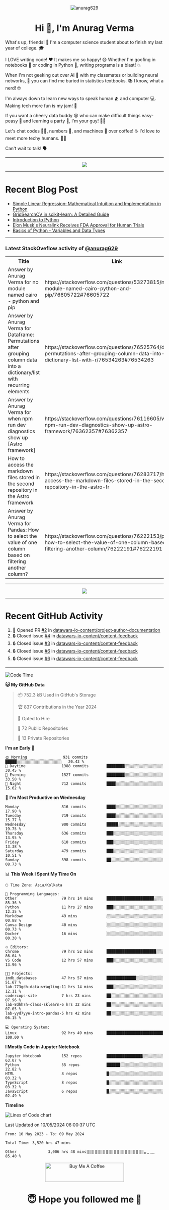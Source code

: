 

<p align="center"> <img src="https://komarev.com/ghpvc/?username=anurag629&label=Profile%20views&color=0e75b6&style=flat" alt="anurag629" /> </p>

<h1 align="center">Hi 👋, I'm Anurag Verma</h1>

What's up, friends! 👋 I'm a computer science student about to finish my last year of college. 🎓

I LOVE writing code! ❤️ It makes me so happy! 😄 Whether I'm goofing in notebooks 📓 or coding in Python 🐍, writing programs is a blast! 💥

When I'm not geeking out over AI 🤖 with my classmates or building neural networks, 🧠 you can find me buried in statistics textbooks. 📚 I know, what a nerd! 🤓

I'm always down to learn new ways to speak human 🫂 and computer 💻. Making tech more fun is my jam! 🍇

If you want a cheery data buddy 😎 who can make difficult things easy-peasy 🥝 and learning a party 🎉, I'm your guy! 🙋‍♂️

Let's chat codes 👨‍💻, numbers 🧮, and machines 🤖 over coffee! ☕ I'd love to meet more techy humans. 💁‍♂️

Can't wait to talk! 🗣️

---

<p align="center">
  <img src="https://spotify-github-profile.vercel.app/api/view.svg?uid=mwvywke3fo2gajpenodnmobfh&cover_image=true&theme=default&show_offline=false&background_color=121212&interchange=false&bar_color=53b14f&bar_color_cover=true">
</p>

---

# Recent Blog Post

<!-- BLOG-POST-LIST:START -->
- [Simple Linear Regression: Mathematical Intuition and Implementation in Python](https://codercops.tech/blog/machine-learning-algorithms/simple-linear-regression-mathematical-intuation)
- [GridSearchCV in scikit-learn: A Detailed Guide](https://codercops.tech/blog/gridsearchcv-in-scikit-learn-a-detailed-guide)
- [Introduction to Python](https://codercops.tech/blog/python-tutorial/introduction-to-python)
- [Elon Musk&#39;s Neuralink Receives FDA Approval for Human Trials](https://codercops.tech/blog/elon-musks-neuralink-receives-fda-approval-for-human-trials)
- [Basics of Python - Variables and Data Types](https://codercops.tech/blog/python-basics-of-python-variables-and-data-types)
<!-- BLOG-POST-LIST:END -->

---

### Latest StackOveflow activity of [@anurag629](https://github.com/anurag629)
<table>
  <tr><th>Title</th><th>Link</th></tr>
  <!-- STACKOVERFLOW:START --><tr><td>Answer by Anurag Verma for no module named cairo - python and pip</td><td>https://stackoverflow.com/questions/53273815/no-module-named-cairo-python-and-pip/76605722#76605722</td></tr><tr><td>Answer by Anurag Verma for Dataframe: Permutations after grouping column data into a dictionary/list with recurring elements</td><td>https://stackoverflow.com/questions/76525764/dataframe-permutations-after-grouping-column-data-into-a-dictionary-list-with-r/76534263#76534263</td></tr><tr><td>Answer by Anurag Verma for when npm run dev diagnostics show up [Astro framework]</td><td>https://stackoverflow.com/questions/76116605/when-npm-run-dev-diagnostics-show-up-astro-framework/76362357#76362357</td></tr><tr><td>How to access the markdown files stored in the second repository in the Astro framework</td><td>https://stackoverflow.com/questions/76283717/how-to-access-the-markdown-files-stored-in-the-second-repository-in-the-astro-fr</td></tr><tr><td>Answer by Anurag Verma for Pandas: How to select the value of one column based on filtering another column?</td><td>https://stackoverflow.com/questions/76222153/pandas-how-to-select-the-value-of-one-column-based-on-filtering-another-column/76222191#76222191</td></tr><!-- STACKOVERFLOW:END -->
</table>

---

<p align="center">
  <img alig src="https://github-profile-trophy.vercel.app/?username=anurag629&theme=onedark&column=-1" />
</p>

---

# Recent GitHub Activity
<!--START_SECTION:activity-->
1. 💪 Opened PR [#2](https://github.com/datawars-io-content/project-author-documentation/pull/2) in [datawars-io-content/project-author-documentation](https://github.com/datawars-io-content/project-author-documentation)
2. 🔒 Closed issue [#4](https://github.com/datawars-io-content/content-feedback/issues/4) in [datawars-io-content/content-feedback](https://github.com/datawars-io-content/content-feedback)
3. 🔒 Closed issue [#3](https://github.com/datawars-io-content/content-feedback/issues/3) in [datawars-io-content/content-feedback](https://github.com/datawars-io-content/content-feedback)
4. 🔒 Closed issue [#6](https://github.com/datawars-io-content/content-feedback/issues/6) in [datawars-io-content/content-feedback](https://github.com/datawars-io-content/content-feedback)
5. 🔒 Closed issue [#6](https://github.com/datawars-io-content/content-feedback/issues/6) in [datawars-io-content/content-feedback](https://github.com/datawars-io-content/content-feedback)
<!--END_SECTION:activity-->

---

<!--START_SECTION:waka-->
![Code Time](http://img.shields.io/badge/Code%20Time-3%2C523%20hrs%2054%20mins-blue)

**🐱 My GitHub Data** 

> 📦 752.3 kB Used in GitHub's Storage 
 > 
> 🏆 837 Contributions in the Year 2024
 > 
> 💼 Opted to Hire
 > 
> 📜 72 Public Repositories 
 > 
> 🔑 13 Private Repositories 
 > 
**I'm an Early 🐤** 

```text
🌞 Morning                931 commits         █████░░░░░░░░░░░░░░░░░░░░   20.43 % 
🌆 Daytime                1388 commits        ████████░░░░░░░░░░░░░░░░░   30.45 % 
🌃 Evening                1527 commits        ████████░░░░░░░░░░░░░░░░░   33.50 % 
🌙 Night                  712 commits         ████░░░░░░░░░░░░░░░░░░░░░   15.62 % 
```
📅 **I'm Most Productive on Wednesday** 

```text
Monday                   816 commits         ████░░░░░░░░░░░░░░░░░░░░░   17.90 % 
Tuesday                  719 commits         ████░░░░░░░░░░░░░░░░░░░░░   15.77 % 
Wednesday                900 commits         █████░░░░░░░░░░░░░░░░░░░░   19.75 % 
Thursday                 636 commits         ███░░░░░░░░░░░░░░░░░░░░░░   13.95 % 
Friday                   610 commits         ███░░░░░░░░░░░░░░░░░░░░░░   13.38 % 
Saturday                 479 commits         ███░░░░░░░░░░░░░░░░░░░░░░   10.51 % 
Sunday                   398 commits         ██░░░░░░░░░░░░░░░░░░░░░░░   08.73 % 
```


📊 **This Week I Spent My Time On** 

```text
🕑︎ Time Zone: Asia/Kolkata

💬 Programming Languages: 
Other                    79 hrs 14 mins      █████████████████████░░░░   85.36 % 
Python                   11 hrs 27 mins      ███░░░░░░░░░░░░░░░░░░░░░░   12.35 % 
Markdown                 49 mins             ░░░░░░░░░░░░░░░░░░░░░░░░░   00.88 % 
Canva Design             40 mins             ░░░░░░░░░░░░░░░░░░░░░░░░░   00.73 % 
Docker                   16 mins             ░░░░░░░░░░░░░░░░░░░░░░░░░   00.30 % 

🔥 Editors: 
Chrome                   79 hrs 52 mins      ██████████████████████░░░   86.04 % 
VS Code                  12 hrs 57 mins      ███░░░░░░░░░░░░░░░░░░░░░░   13.96 % 

🐱‍💻 Projects: 
imdb_databases           47 hrs 57 mins      █████████████░░░░░░░░░░░░   51.67 % 
lab-773gdh-data-wragling-11 hrs 14 mins      ███░░░░░░░░░░░░░░░░░░░░░░   12.11 % 
codercops-site           7 hrs 23 mins       ██░░░░░░░░░░░░░░░░░░░░░░░   07.96 % 
lab-8dhh7h-class-sklearn-6 hrs 32 mins       ██░░░░░░░░░░░░░░░░░░░░░░░   07.05 % 
lab-yyd7yye-intro-pandas-5 hrs 42 mins       ██░░░░░░░░░░░░░░░░░░░░░░░   06.15 % 

💻 Operating System: 
Linux                    92 hrs 49 mins      █████████████████████████   100.00 % 
```

**I Mostly Code in Jupyter Notebook** 

```text
Jupyter Notebook         152 repos           ████████████████░░░░░░░░░   63.07 % 
Python                   55 repos            ██████░░░░░░░░░░░░░░░░░░░   22.82 % 
HTML                     8 repos             █░░░░░░░░░░░░░░░░░░░░░░░░   03.32 % 
TypeScript               8 repos             █░░░░░░░░░░░░░░░░░░░░░░░░   03.32 % 
JavaScript               6 repos             █░░░░░░░░░░░░░░░░░░░░░░░░   02.49 % 
```



**Timeline**

![Lines of Code chart](https://raw.githubusercontent.com/anurag629/anurag629/main/assets/bar_graph.png)


 Last Updated on 10/05/2024 06:00:37 UTC
<!--END_SECTION:waka-->

<!--START_SECTION:waka-simple-->

```text
From: 10 May 2023 - To: 09 May 2024

Total Time: 3,520 hrs 47 mins

Other              3,006 hrs 48 mins⣿⣿⣿⣿⣿⣿⣿⣿⣿⣿⣿⣿⣿⣿⣿⣿⣿⣿⣿⣿⣿⣤⣀⣀⣀   85.40 %
```

<!--END_SECTION:waka-simple-->

<p align="center"> 
<a href="https://www.buymeacoffee.com/anurag629" target="_blank"><img src="https://cdn.buymeacoffee.com/buttons/default-orange.png" alt="Buy Me A Coffee" height="60" width="250"></a>
</p>


<h1 align="center"> 😇 Hope you followed me 🥰  </h1>
